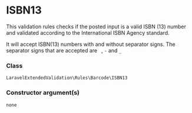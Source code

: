 # ISBN13
This validation rules checks if the posted input is a valid ISBN (13) number and validated according to the International
ISBN Agency standard.

It will accept ISBN(13) numbers with and without separator signs. The separator signs that are accepted are
` `, `-` and `_`

### Class
`LaravelExtendedValidation\Rules\Barcode\ISBN13`

### Constructor argument(s)

```php
none
```